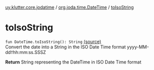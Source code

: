 [uy.klutter.core.jodatime](../index.md) / [org.joda.time.DateTime](index.md) / [toIsoString](.)


# toIsoString
<code>fun DateTime.toIsoString(): String</code> [(source)](https://github.com/kohesive/klutter/blob/master/core-jodatime-jdk6/src/main/kotlin/uy/klutter/core/jodatime/Dates.kt#L28)<br/>
Convert the date into a String in the ISO Date Time format yyyy-MM-dd`T`hh:mm:ss.SSSZ

**Return**
String representing the DateTime in ISO Date Time format


